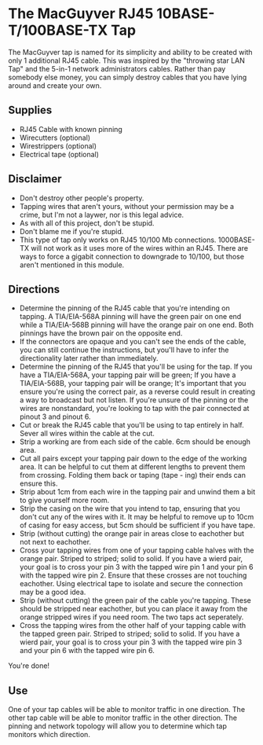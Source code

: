 # The MacGuyver RJ45 10BASE-T/100BASE-TX Tap

The MacGuyver tap is named for its simplicity and ability to be created with only 1 additional RJ45 cable.
This was inspired by the "throwing star LAN Tap" and the 5-in-1 network administrators cables.
Rather than pay somebody else money, you can simply destroy cables that you have lying around and create your own.

## Supplies

* RJ45 Cable with known pinning
* Wirecutters (optional)
* Wirestrippers (optional)
* Electrical tape (optional)

## Disclaimer

* Don't destroy other people's property.
* Tapping wires that aren't yours, without your permission may be a crime, but I'm not a laywer, nor is this legal advice.
* As with all of this project, don't be stupid.
* Don't blame me if you're stupid.
* This type of tap only works on RJ45 10/100 Mb connections.
1000BASE-TX will not work as it uses more of the wires within an RJ45.
There are ways to force a gigabit connection to downgrade to 10/100, but those aren't mentioned in this module.

## Directions

* Determine the pinning of the RJ45 cable that you're intending on tapping.
A TIA/EIA-568A pinning will have the green pair on one end while a TIA/EIA-568B pinning will have the orange pair on one end.
Both pinnings have the brown pair on the opposite end.
* If the connectors are opaque and you can't see the ends of the cable, you can still continue the instructions, but you'll have to infer the directionality later rather than immediately.
* Determine the pinning of the RJ45 that you'll be using for the tap.
If you have a TIA/EIA-568A, your tapping pair will be green;
If you have a TIA/EIA-568B, your tapping pair will be orange;
It's important that you ensure you're using the correct pair, as a reverse could result in creating a way to broadcast but not listen.
If you're unsure of the pinning or the wires are nonstandard, you're looking to tap with the pair connected at pinout 3 and pinout 6.
* Cut or break the RJ45 cable that you'll be using to tap entirely in half.
Sever all wires within the cable at the cut.
* Strip a working are from each side of the cable.
6cm should be enough area.
* Cut all pairs except your tapping pair down to the edge of the working area.
It can be helpful to cut them at different lengths to prevent them from crossing.
Folding them back or taping (tape - ing) their ends can ensure this.
* Strip about 1cm from each wire in the tapping pair and unwind them a bit to give yourself more room.
* Strip the casing on the wire that you intend to tap, ensuring that you don't cut any of the wires with it.
It may be helpful to remove up to 10cm of casing for easy access, but 5cm should be sufficient if you have tape.
* Strip (without cutting) the orange pair in areas close to eachother but not next to eachother.
* Cross your tapping wires from one of your tapping cable halves with the orange pair.
Striped to striped; solid to solid.
If you have a wierd pair, your goal is to cross your pin 3 with the tapped wire pin 1 and your pin 6 with the tapped wire pin 2.
Ensure that these crosses are not touching eachother.
Using electrical tape to isolate and secure the connection may be a good idea.
* Strip (without cutting) the green pair of the cable you're tapping.
These should be stripped near eachother, but you can place it away from the orange stripped wires if you need room.
The two taps act seperately.
* Cross the tapping wires from the other half of your tapping cable with the tapped green pair.
Striped to striped; solid to solid.
If you have a wierd pair, your goal is to cross your pin 3 with the tapped wire pin 3 and your pin 6 with the tapped wire pin 6.

You're done!

## Use

One of your tap cables will be able to monitor traffic in one direction.
The other tap cable will be able to monitor traffic in the other direction.
The pinning and network topology will allow you to determine which tap monitors which direction.

